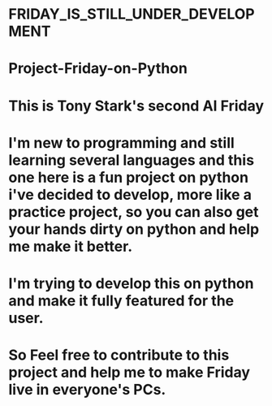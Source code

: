 # FRIDAY_IS_STILL_UNDER_DEVELOPMENT #

# Project-Friday-on-Python
# This is Tony Stark's second AI Friday
# I'm new to programming and still learning several languages and this one here is a fun project on python i've decided to develop, more like a practice project, so you can also get your hands dirty on python and help me make it better.
# I'm trying to develop this on python and make it fully featured for the user.
# So Feel free to contribute to this project and help me to make Friday live in everyone's PCs.
